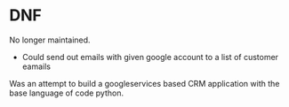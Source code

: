 # DNF
No longer maintained.

- Could send out emails with given google account to a list of customer eamails

Was an attempt to build a googleservices based CRM application with the base language of code python.
